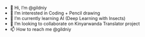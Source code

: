 - 👋 Hi, I’m @gildniy
- 👀 I’m interested in Coding + Pencil drawing
- 🌱 I’m currently learning AI (Deep Learning with Insects)
- 💞️ I’m looking to collaborate on Kinyarwanda Translator project
- 📫 How to reach me @gildniy

<!---
gildniy/gildniy is a ✨ special ✨ repository because its `README.md` (this file) appears on your GitHub profile.
You can click the Preview link to take a look at your changes.
--->
